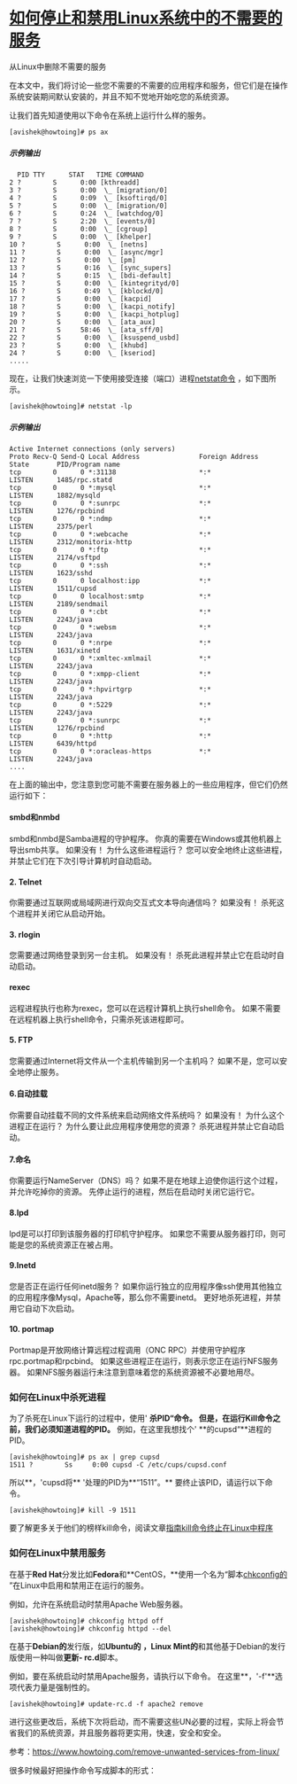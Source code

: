 # [如何停止和禁用Linux系统中的不需要的服务](https://www.cnblogs.com/liushui-sky/p/9442187.html)

从Linux中删除不需要的服务

在本文中，我们将讨论一些您不需要的不需要的应用程序和服务，但它们是在操作系统安装期间默认安装的，并且不知不觉地开始吃您的系统资源。

让我们首先知道使用以下命令在系统上运行什么样的服务。

```
[avishek@howtoing]# ps ax
```

##### 示例输出

```
  PID TTY      STAT   TIME COMMAND
2 ?        S      0:00 [kthreadd]
3 ?        S      0:00  \_ [migration/0]
4 ?        S      0:09  \_ [ksoftirqd/0]
5 ?        S      0:00  \_ [migration/0]
6 ?        S      0:24  \_ [watchdog/0]
7 ?        S      2:20  \_ [events/0]
8 ?        S      0:00  \_ [cgroup]
9 ?        S      0:00  \_ [khelper]
10 ?        S      0:00  \_ [netns]
11 ?        S      0:00  \_ [async/mgr]
12 ?        S      0:00  \_ [pm]
13 ?        S      0:16  \_ [sync_supers]
14 ?        S      0:15  \_ [bdi-default]
15 ?        S      0:00  \_ [kintegrityd/0]
16 ?        S      0:49  \_ [kblockd/0]
17 ?        S      0:00  \_ [kacpid]
18 ?        S      0:00  \_ [kacpi_notify]
19 ?        S      0:00  \_ [kacpi_hotplug]
20 ?        S      0:00  \_ [ata_aux]
21 ?        S     58:46  \_ [ata_sff/0]
22 ?        S      0:00  \_ [ksuspend_usbd]
23 ?        S      0:00  \_ [khubd]
24 ?        S      0:00  \_ [kseriod]
.....
```

现在，让我们快速浏览一下使用接受连接（端口）进程[netstat命令](https://www.howtoing.com/20-netstat-commands-for-linux-network-management/) ，如下图所示。

```
[avishek@howtoing]# netstat -lp
```

##### 示例输出

```
Active Internet connections (only servers)
Proto Recv-Q Send-Q Local Address               Foreign Address             State       PID/Program name   
tcp        0      0 *:31138                     *:*                         LISTEN      1485/rpc.statd      
tcp        0      0 *:mysql                     *:*                         LISTEN      1882/mysqld         
tcp        0      0 *:sunrpc                    *:*                         LISTEN      1276/rpcbind        
tcp        0      0 *:ndmp                      *:*                         LISTEN      2375/perl           
tcp        0      0 *:webcache                  *:*                         LISTEN      2312/monitorix-http 
tcp        0      0 *:ftp                       *:*                         LISTEN      2174/vsftpd         
tcp        0      0 *:ssh                       *:*                         LISTEN      1623/sshd           
tcp        0      0 localhost:ipp               *:*                         LISTEN      1511/cupsd          
tcp        0      0 localhost:smtp              *:*                         LISTEN      2189/sendmail       
tcp        0      0 *:cbt                       *:*                         LISTEN      2243/java           
tcp        0      0 *:websm                     *:*                         LISTEN      2243/java           
tcp        0      0 *:nrpe                      *:*                         LISTEN      1631/xinetd         
tcp        0      0 *:xmltec-xmlmail            *:*                         LISTEN      2243/java           
tcp        0      0 *:xmpp-client               *:*                         LISTEN      2243/java           
tcp        0      0 *:hpvirtgrp                 *:*                         LISTEN      2243/java           
tcp        0      0 *:5229                      *:*                         LISTEN      2243/java           
tcp        0      0 *:sunrpc                    *:*                         LISTEN      1276/rpcbind        
tcp        0      0 *:http                      *:*                         LISTEN      6439/httpd          
tcp        0      0 *:oracleas-https            *:*                         LISTEN      2243/java         
....
```

在上面的输出中，您注意到您可能不需要在服务器上的一些应用程序，但它们仍然运行如下：

#### smbd和nmbd

smbd和nmbd是Samba进程的守护程序。 你真的需要在Windows或其他机器上导出smb共享。 如果没有！ 为什么这些进程运行？ 您可以安全地终止这些进程，并禁止它们在下次引导计算机时自动启动。

#### 2. Telnet

你需要通过互联网或局域网进行双向交互式文本导向通信吗？ 如果没有！ 杀死这个进程并关闭它从启动开始。

#### 3. rlogin

您需要通过网络登录到另一台主机。 如果没有！ 杀死此进程并禁止它在启动时自动启动。

#### rexec

远程进程执行也称为rexec，您可以在远程计算机上执行shell命令。 如果不需要在远程机器上执行shell命令，只需杀死该进程即可。

#### 5. FTP

您需要通过Internet将文件从一个主机传输到另一个主机吗？ 如果不是，您可以安全地停止服务。

#### 6.自动挂载

你需要自动挂载不同的文件系统来启动网络文件系统吗？ 如果没有！ 为什么这个进程正在运行？ 为什么要让此应用程序使用您的资源？ 杀死进程并禁止它自动启动。

#### 7.命名

你需要运行NameServer（DNS）吗？ 如果不是在地球上迫使你运行这个过程，并允许吃掉你的资源。 先停止运行的进程，然后在启动时关闭它运行它。

#### 8.lpd

lpd是可以打印到该服务器的打印机守护程序。 如果您不需要从服务器打印，则可能是您的系统资源正在被占用。

#### 9.Inetd

您是否正在运行任何inetd服务？ 如果你运行独立的应用程序像ssh使用其他独立的应用程序像Mysql，Apache等，那么你不需要inetd。 更好地杀死进程，并禁用它自动下次启动。

#### 10. portmap

Portmap是开放网络计算远程过程调用（ONC RPC）并使用守护程序rpc.portmap和rpcbind。 如果这些进程正在运行，则表示您正在运行NFS服务器。 如果NFS服务器运行未注意到意味着您的系统资源被不必要地用尽。

### 如何在Linux中杀死进程

为了杀死在Linux下运行的过程中，使用' **杀PID“**命令。 但是，在运行Kill命令之前，我们必须知道进程的**PID。** 例如，在这里我想找个' **的cupsd“**进程的PID。

```
[avishek@howtoing]# ps ax | grep cupsd
1511 ?        Ss     0:00 cupsd -C /etc/cups/cupsd.conf
```

所以**，'cupsd将** '处理的PID为**“1511”。** 要终止该PID，请运行以下命令。

```
[avishek@howtoing]# kill -9 1511
```

要了解更多关于他们的榜样kill命令，阅读文章[指南kill命令终止在Linux中程序](https://www.howtoing.com/how-to-kill-a-process-in-linux/)

### 如何在Linux中禁用服务

在基于**Red Hat**分发比如**Fedora**和**CentOS，**使用一个名为“脚本[chkconfig的](https://www.howtoing.com/chkconfig-command-examples/) ”在Linux中启用和禁用正在运行的服务。

例如，允许在系统启动时禁用Apache Web服务器。

```
[avishek@howtoing]# chkconfig httpd off
[avishek@howtoing]# chkconfig httpd --del
```

在基于**Debian的**发行版，如**Ubuntu的** **，Linux Mint的**和其他基于Debian的发行版使用一种叫做**更新- rc.d**脚本。

例如，要在系统启动时禁用Apache服务，请执行以下命令。 在这里**，'-f'**选项代表力量是强制性的。

```
[avishek@howtoing]# update-rc.d -f apache2 remove
```

进行这些更改后，系统下次将启动，而不需要这些UN必要的过程，实际上将会节省我们的系统资源，并且服务器将更实用，快速，安全和安全。

 参考：https://www.howtoing.com/remove-unwanted-services-from-linux/

 

很多时候最好把操作命令写成脚本的形式：